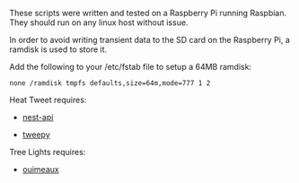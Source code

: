 These scripts were written and tested on a Raspberry Pi running Raspbian. They should run on any linux host without issue.

In order to avoid writing transient data to the SD card on the Raspberry Pi, a ramdisk is used to store it.

Add the following to your /etc/fstab file to setup a 64MB ramdisk:

`none /ramdisk tmpfs defaults,size=64m,mode=777 1 2`

Heat Tweet requires:

* [nest-api](https://github.com/gboudreau/nest-api)

* [tweepy](https://github.com/tweepy/tweepy)

Tree Lights requires:

* [ouimeaux](https://github.com/iancmcc/ouimeaux)
